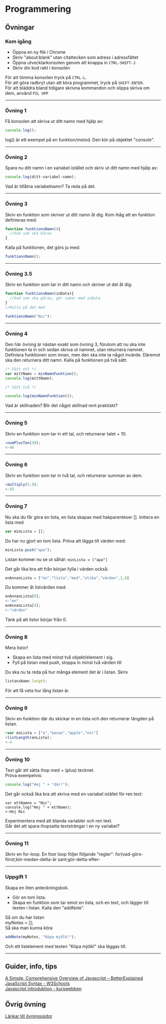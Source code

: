 # Programmering

## Övningar

### Kom igång
* Öppna en ny flik i Chrome
* Skriv "about:blank" utan citattecken som adress i adressfältet
* Öppna utvecklarkonsolen genom att knappa in ```CTRL-SHIFT-J```.
* Skriv din kod rakt i konsolen  

För att tömma konsolen tryck på ```CTRL-L```.  
För att göra radbryt utan att köra programmet, tryck på ```SHIFT-ENTER```.  
För att bläddra bland tidigare skrivna kommandon och slippa skriva om dem, använd ```PIL UPP```  
***

### Övning 1

Få konsolen att skriva ut ditt namn med hjälp av: 
```javascript 
console.log();
```

log() är ett exempel på en funktion/metod. Den kör på objektet "console".
***

### Övning 2

Spara nu ditt namn i en variabel istället och skriv ut ditt namn med hjälp av:
```javascript
console.log(ditt-variabel-namn);
```
Vad är tillåtna variabelnamn? Ta reda på det.
***

### Övning 3

Skriv en funktion som skriver ut ditt namn åt dig. Kom ihåg att en funktion definieras med:
```javascript
function funktionsNamn(){
  //kod som ska köras
}
```
Kalla på funktionen, det görs ju med:
```javascript
funktionsNamn();
```
***

### Övning 3.5

Skriv en funktion som tar in ditt namn och skriver ut det åt dig:
```javascript
function funktionsNamn(inData){
  //kod som ska göras, gör saker med inData
}
//Kalla på den med

funktionsNamn("Nic");
```
***

### Övning 4

Den här övning är nästan exakt som övning 3, förutom att nu ska inte funktionen ta in och sedan skriva ut namnet, utan returnera namnet.
Definiera  funktionen som innan, men den ska inte ta något invärde. Däremot ska den returnera ditt namn.
Kalla på funktionen på två sätt:

```javascript
/* Sätt ett */
var mittNamn = minNamnFunktion();
console.log(mittNamn);

/* Sätt två */

console.log(minNamnFunktion());
```

Vad är skillnaden? Blir det något skillnad rent praktiskt?
***

### Övning 5

Skriv en funktion som tar in ett tal, och returnerar talet + 10.

```javascript
>numPlusTen(30); 
<-40
```
***

### Övning 6

Skriv en funktion som tar in två tal, och returnerar summan av dem.

```javascript
>multiply(5,9);
<-45
```
***

### Övning 7

Nu ska du får göra en lista, en lista skapas med hakparenteser [].
Initiera en lista med 
```javascript
var minLista = [];
```
Du har nu gjort en tom lista. Pröva att lägga till värden med:
```javascript
minLista.push("apa");
```
Listan kommer nu se ut såhär:
```minLista = ["apa"]```

Det går lika bra att från början fylla i värden också:
```javascript
enAnnanLista = ["en","lista","med","olika","värden",1,8]
```

Du kommer åt listvärden med:
```javascript
enAnnanLista[0];
<-"en"
enAnnanLista[4];
<-"värden"
```
Tänk på att listor börjar från 0.
***

### Övning 8

Mera listor! 
* Skapa en lista med minst två objekt/element i sig.
* Fyll på listan med push, stoppa in minst två värden till  

Du ska nu ta reda på hur många element det är i listan. Skriv 
```javascript
listansNamn.length;
```
För att få veta hur lång listan är.
***

### Övning 9

Skriv en funktion där du skickar in en lista och den returnerar längden på listan.
```javascript
>var enLista = ["a","banan","äpple","etc"]
>listLength(enLista);
<-4
```
***

### Övning 10

Text går att sätta ihop med + (plus) tecknet.  
Pröva exempelvis:
```javascript
console.log("Hej " + "där!");
```
Det går också lika bra att skriva med en variabel istället för ren text:
```
var ettNamne = "Nic";
console.log("Hej " + ettNamn);
<-Hej Nic
```

Experimentera med att blanda variabler och ren text.   
Går det att spara ihopsatta textsträngar i en ny variabel?
***


### Övning 11

Skriv en for-loop.
En foor loop följer följande "regler":
for(vad-görs-först;kör-medan-detta-är sant;gör-detta-efter-
***

### Uppgift 1

Skapa en liten anteckningsbok.
* Gör en tom lista.
* Skapa en funktion som tar emot en lista, och en text, och lägger till texten i listan. Kalla den "addNote".

Så om du har listan  
myNotes = [];  
Så ska man kunna köra
```javascript
addNote(myNotes, "Köpa mjölk!");
```
Och ett listelement med texten "Köpa mjölk!" ska läggas till.
***

## Guider, info, tips

[A Simple, Comprehensive Overview of Javascript – BetterExplained](https://betterexplained.com/articles/the-single-page-javascript-overview/)  
[JavaScript Syntax - W3Schools](https://www.w3schools.com/js/js_syntax.asp)  
[Javascript introduktion - kurswebben](https://twiggy.smutje.se/index.php/Javascript_introduktion)

## Övrig övning

[Länkar till övningssidor](V45/practice.md)

